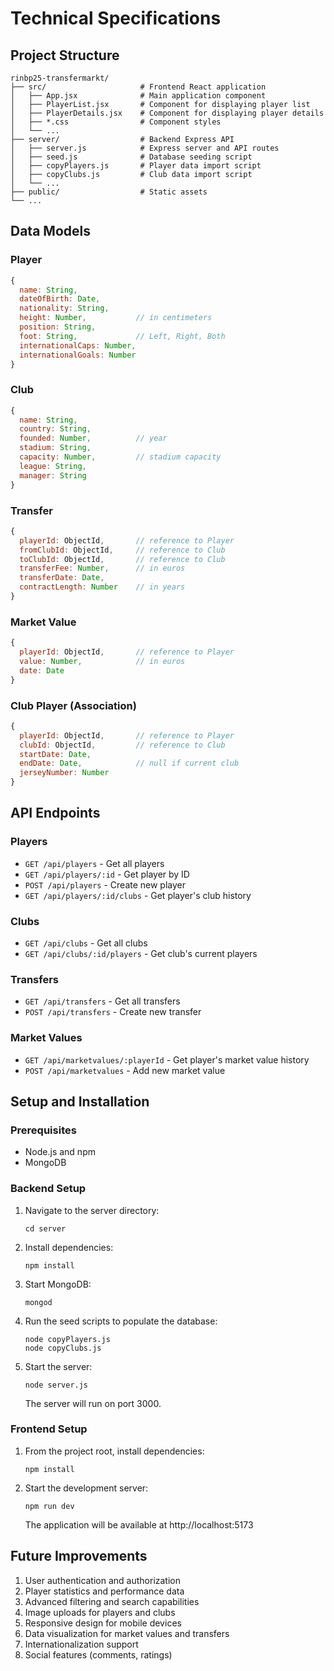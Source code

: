# Technical Specifications

## Project Structure

```
rinbp25-transfermarkt/
├── src/                     # Frontend React application
│   ├── App.jsx              # Main application component
│   ├── PlayerList.jsx       # Component for displaying player list
│   ├── PlayerDetails.jsx    # Component for displaying player details
│   ├── *.css                # Component styles
│   └── ...
├── server/                  # Backend Express API
│   ├── server.js            # Express server and API routes
│   ├── seed.js              # Database seeding script
│   ├── copyPlayers.js       # Player data import script
│   ├── copyClubs.js         # Club data import script 
│   └── ...
├── public/                  # Static assets
└── ...
```

## Data Models

### Player
```javascript
{
  name: String,
  dateOfBirth: Date,
  nationality: String,
  height: Number,           // in centimeters
  position: String,
  foot: String,             // Left, Right, Both
  internationalCaps: Number,
  internationalGoals: Number
}
```

### Club
```javascript
{
  name: String,
  country: String,
  founded: Number,          // year
  stadium: String,
  capacity: Number,         // stadium capacity
  league: String,
  manager: String
}
```

### Transfer
```javascript
{
  playerId: ObjectId,       // reference to Player
  fromClubId: ObjectId,     // reference to Club
  toClubId: ObjectId,       // reference to Club
  transferFee: Number,      // in euros
  transferDate: Date,
  contractLength: Number    // in years
}
```

### Market Value
```javascript
{
  playerId: ObjectId,       // reference to Player
  value: Number,            // in euros
  date: Date
}
```

### Club Player (Association)
```javascript
{
  playerId: ObjectId,       // reference to Player
  clubId: ObjectId,         // reference to Club
  startDate: Date,
  endDate: Date,            // null if current club
  jerseyNumber: Number
}
```

## API Endpoints

### Players
- `GET /api/players` - Get all players
- `GET /api/players/:id` - Get player by ID
- `POST /api/players` - Create new player
- `GET /api/players/:id/clubs` - Get player's club history

### Clubs
- `GET /api/clubs` - Get all clubs
- `GET /api/clubs/:id/players` - Get club's current players

### Transfers
- `GET /api/transfers` - Get all transfers
- `POST /api/transfers` - Create new transfer

### Market Values
- `GET /api/marketvalues/:playerId` - Get player's market value history
- `POST /api/marketvalues` - Add new market value

## Setup and Installation

### Prerequisites
- Node.js and npm
- MongoDB

### Backend Setup
1. Navigate to the server directory:
   ```
   cd server
   ```

2. Install dependencies:
   ```
   npm install
   ```

3. Start MongoDB:
   ```
   mongod
   ```

4. Run the seed scripts to populate the database:
   ```
   node copyPlayers.js
   node copyClubs.js
   ```

5. Start the server:
   ```
   node server.js
   ```
   The server will run on port 3000.

### Frontend Setup
1. From the project root, install dependencies:
   ```
   npm install
   ```

2. Start the development server:
   ```
   npm run dev
   ```
   The application will be available at http://localhost:5173

## Future Improvements

1. User authentication and authorization
2. Player statistics and performance data
3. Advanced filtering and search capabilities
4. Image uploads for players and clubs
5. Responsive design for mobile devices
6. Data visualization for market values and transfers
7. Internationalization support
8. Social features (comments, ratings)

